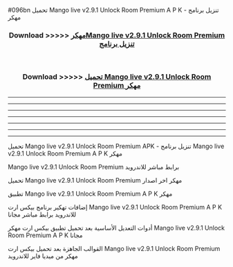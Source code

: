 #096bn تحميل Mango live v2.9.1 Unlock Room Premium  A P K - تنزيل برنامج مهكر



<div align="center">
<h3>Download >>>>> <a href="https://runaway1.web.app/?sq=Mango live v2.9.1 Unlock Room Premium ">مهكرMango live v2.9.1 Unlock Room Premium  تنزيل برنامج</a></h3><br>

<h3>Download >>>>> <a href="https://runaway1.web.app/?sq=Mango live v2.9.1 Unlock Room Premium ">تحميل Mango live v2.9.1 Unlock Room Premium  مهكر</a></h3>
</div>


----------------------------------------------------------

----------------------------------------------------------

----------------------------------------------------------

----------------------------------------------------------

----------------------------------------------------------

----------------------------------------------------------

----------------------------------------------------------

تحميل Mango live v2.9.1 Unlock Room Premium  APK - تنزيل برنامج Mango live v2.9.1 Unlock Room Premium  A P K مهكر

Mango live v2.9.1 Unlock Room Premium  برابط مباشر للاندرويد

تحميل Mango live v2.9.1 Unlock Room Premium  مهكر اخر اصدار

تطبيق Mango live v2.9.1 Unlock Room Premium  A P K مهكر

إضافات تهكير برنامج بيكس ارت Mango live v2.9.1 Unlock Room Premium  A P K للاندرويد برابط مباشر مجانا

أدوات التعديل الأساسية بعد تحميل تطبيق بيكس ارت مهكر Mango live v2.9.1 Unlock Room Premium  A P K مجانا

القوالب الجاهزة بعد تحميل بيكس ارت Mango live v2.9.1 Unlock Room Premium  مهكر من ميديا فاير للاندرويد


